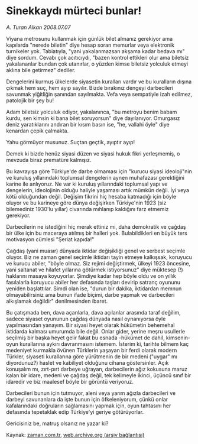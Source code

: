 # Sinekkaydı mürteci bunlar!

*A. Turan Alkan 2008.07.07*

<tr><td class="metin" colspan="2" style="padding-top: 20px; padding-left: 5px; padding-right: 10px;">Viyana metrosunu kullanmak için günlük bilet almanız gerekiyor ama kapılarda "nerede biletin" diye hesap soran memurlar veya elektronik turnikeler yok. Tabiatıyla, "yani yakalanmazsan akşama kadar bedava mı" diye sordum. Cevabı çok acıtıcıydı, "bazen kontrol ettikleri olur ama biletsiz yakalananlar bundan çok utanırlar, o yüzden kimse biletsiz yolculuk etmeyi aklına bile getirmez" dediler.</td></tr><tr><td class="metin" colspan="2" style="padding-top: 20px; padding-left: 5px; padding-right: 10px;"><p>Dengelerini kurmuş ülkelerde siyasetin kuralları vardır ve bu kuralların dışına çıkmak hem suç, hem ayıp sayılır. Bizde bırakınız dengeyi darbecileri savunmak yiğitliğin şanından sayılmakta. Vefa veya sempatiyle izah edilmez, patolojik bir şey bu!
<p>Adam biletsiz yolculuk ediyor, yakalanınca, "bu metroyu benim babam kurdu, sen kimsin ki bana bilet soruyorsun" diye dayılanıyor. Omurgasız deniz yaratıklarını andıran bir kısım basın ise, "he, vallahi öyle" diye kenardan çepik çalmakta.
<p>Yahu görmüyor musunuz. Suçtan geçtik, ayıptır ayıp!
<p>Demek ki bizde henüz siyasi düzen ve siyasi hukuk fikri yerleşmemiş, o mevzuda biraz prematüre kalmışız.
<p>Bu kavrayışa göre Türkiye'de darbe olmaması için "kurucu siyasi ideoloji"nin ve kuruluş yıllarındaki toplumsal dengelerin aynen muhafazası gerektiğini karine ile anlıyoruz. Ne var ki kuruluş yıllarındaki toplumsal yapı ve dengelerin, ideolojinin olduğu haliyle yaşaması artık mümkün değil. İyi veya kötü olduğundan değil. Değişim fikrini hiç hesaba katmadığı için böyle oluyor ve bu karineye göre dünya değişirken Türkiye'nin 1923 (siz bilemediniz 1930'lu yıllar) civarında mıhlanıp kaldığını farz etmemiz gerekiyor.
<p>Darbecilerin ne istediğini hiç merak ettiniz mi, daha demokratik ve çağdaş bir ülke için bu maceraya atılmış bir halleri yok. Bulabildikleri en büyük ters motivasyon cümlesi "Şeriat kapıda!"
<p>Çağdaş (yani muasır) dünyada iktidar değişikliği genel ve serbest seçimle oluyor. Biz ne zaman genel seçimle iktidarı tayin etmeye kalkışsak, koruyucu ve kurucu abiler, "böyle olmaz. Siz rejimi değiştirmek, ülkeyi 1923 öncesine, yani saltanat ve hilafet yıllarına götürmek istiyorsunuz" diye müktesep (!) haklarını masaya koyuyorlar. Şimdiye kadar hep böyle oldu ve on yıllık fasılalarla koruyucu abiler her defasında taşları devirip satranç oyununu yeniden başlattılar. Simdi olan ise, "durun bir dakika, iktidardan memnun olmayabilirsiniz ama bunun ifade biçimi, darbe yapmak ve darbecileri alkışlamak değildir" denilmesinden ibaret.
<p>Bu çatışmada ben, dava açanlarla, dava açılanlar arasında taraf değilim, sadece siyaset oyununun çağdaş dünyada nasıl oynanıyorsa öyle yapılmasından yanayım. Bir siyasi heyet olarak hükümetin behemehal iktidarda kalması umurumda bile değil. Onlar gider, yerine meşru usullerle seçilmiş bir başka heyet gelir fakat bu esnada -hükümet de dahil, kimsenin- oyun kurallarına aykırı davranmasını istemem. İsterim ki, tarihte bilmem kaç medeniyet kurmakla övünen Türklerin yaşayan bir ferdi olarak modern Türkler, siyaseti kurallarına göre yürütmenin de bir medeni ("uygar" mı diyordunuz?) haslet ve kabiliyet olduğunu cihana göstersinler. Açık konuşalım mı, zırt-pırt darbeye uğrayan, darbecilerin ağız kokusuna maruz kalan bir idare, medeni ve çağdaş değil, tek kelimeyle ikinci, üçüncü sınıf bir idaredir ve biz maalesef böyle bir görüntü veriyoruz.
<p>Darbecileri bunun için tutmuyor, aleni veya yarım ağızla darbecileri ve darbeyi savunanlara da işte bunun için öfkeleniyorum, çünkü onlar kafalarındaki doğruların sağlamasını yapmak için, oyun tahtasını her defasında tepetaklak edip Türkiye'yi geriye götürüyorlar. 
<p>Gericisiniz be, matruş olsanız ne yazar ki?<br/></p></p></p></p></p></p></p></p></p></p></td></tr>

Kaynak: [zaman.com.tr](http://zaman.com.tr/yazar.do?yazino=711038), [web.archive.org (arşiv bağlantısı)](http://web.archive.org/web/20080827074222/http://www.zaman.com.tr:80/yazar.do?yazino=711038)
